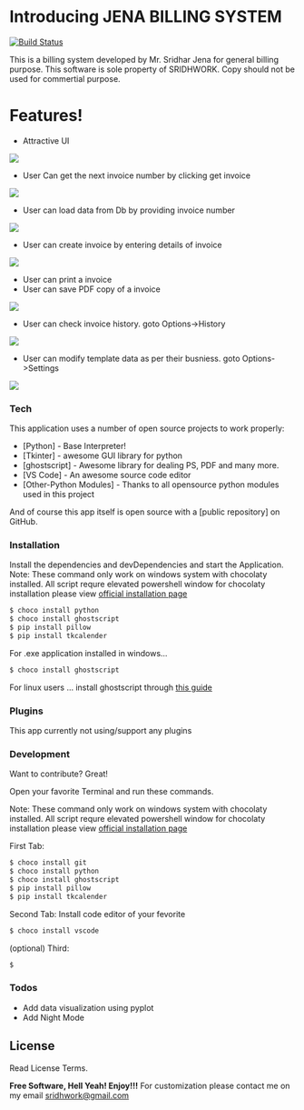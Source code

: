 # Introducing JENA BILLING SYSTEM


[![Build Status](https://travis-ci.org/joemccann/dillinger.svg?branch=master)](https://travis-ci.org/joemccann/dillinger)

This is a billing system developed by Mr. Sridhar Jena for general billing purpose. This software is sole property of SRIDHWORK. Copy should not be used for commertial purpose.


# Features!

* Attractive UI


<img src="screenshots/mainpage.jpg" />

* User Can get the next invoice number by clicking get invoice

<img src="screenshots/getinvoice.gif" />


* User can load data from Db by providing invoice number

<img src="screenshots/loading.gif" />


* User can create invoice by entering details of invoice
  

<img src="screenshots/creating.gif" />

* User can print a invoice
* User can save PDF copy of a invoice
  
<img src="screenshots/printing.gif" />


* User can check invoice history. goto Options->History
  
<img src="screenshots/history.gif" />

* User can modify template data as per their busniess. goto Options->Settings

<img src="screenshots/settings.gif" />

### Tech

This application uses a number of open source projects to work properly:

* [Python] - Base Interpreter!
* [Tkinter] - awesome GUI library for python
* [ghostscript] - Awesome library for dealing PS, PDF and many more.
* [VS Code] - An awesome source code editor
* [Other-Python Modules] - Thanks to all opensource python modules used in this project

And of course this app itself is open source with a [public repository]
 on GitHub.

### Installation

Install the dependencies and devDependencies and start the Application.
Note: These command only work on windows system with chocolaty installed. All script requre elevated powershell window
for chocolaty installation please view [official installation page](https://chocolatey.org/install)
```sh
$ choco install python
$ choco install ghostscript
$ pip install pillow
$ pip install tkcalender
```

For .exe application installed in windows...

```sh
$ choco install ghostscript
```
For linux users ...
 install ghostscript through [this guide](https://www.ghostscript.com/doc/current/Install.htm)

### Plugins

This app currently not using/support any plugins


### Development

Want to contribute? Great!

Open your favorite Terminal and run these commands.

Note: These command only work on windows system with chocolaty installed. All script requre elevated powershell window
for chocolaty installation please view [official installation page](https://chocolatey.org/install)

First Tab:
```sh
$ choco install git
$ choco install python
$ choco install ghostscript
$ pip install pillow
$ pip install tkcalender
```

Second Tab:
Install code editor of your fevorite
```sh
$ choco install vscode
```

(optional) Third:
```sh
$ 
```

### Todos

 - Add data visualization using pyplot
 - Add Night Mode

License
----

Read License Terms. 


**Free Software, Hell Yeah! Enjoy!!!**
For customization please contact me on my email sridhwork@gmail.com
